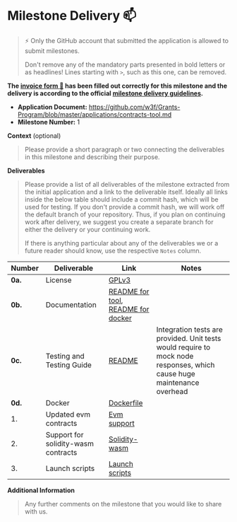 # Milestone Delivery :mailbox:

> ⚡ Only the GitHub account that submitted the application is allowed to submit milestones.
>
> Don't remove any of the mandatory parts presented in bold letters or as headlines! Lines starting with `>`, such as this one, can be removed.

**The [invoice form :pencil:](https://docs.google.com/forms/d/e/1FAIpQLSfmNYaoCgrxyhzgoKQ0ynQvnNRoTmgApz9NrMp-hd8mhIiO0A/viewform) has been filled out correctly for this milestone and the delivery is according to the official [milestone delivery guidelines](https://github.com/w3f/Grants-Program/blob/master/docs/Support%20Docs/milestone-deliverables-guidelines.md).**

- **Application Document:** https://github.com/w3f/Grants-Program/blob/master/applications/contracts-tool.md
- **Milestone Number:** 1

**Context** (optional)

> Please provide a short paragraph or two connecting the deliverables in this milestone and describing their purpose.

**Deliverables**

> Please provide a list of all deliverables of the milestone extracted from the initial application and a link to the deliverable itself. Ideally all links inside the below table should include a commit hash, which will be used for testing. If you don't provide a commit hash, we will work off the default branch of your repository. Thus, if you plan on continuing work after delivery, we suggest you create a separate branch for either the delivery or your continuing work.
>
> If there is anything particular about any of the deliverables we or a future reader should know, use the respective `Notes` column.

| Number  | Deliverable                         | Link                                                                                                                                                                            | Notes                                                                                                                  |
| ------- | ----------------------------------- | ------------------------------------------------------------------------------------------------------------------------------------------------------------------------------- | ---------------------------------------------------------------------------------------------------------------------- |
| **0a.** | License                             | [GPLv3](https://github.com/paritytech/smart-bench/blob/master/LICENSE)                                                                                                          |                                                                                                                        |
| **0b.** | Documentation                       | [README for tool](https://github.com/paritytech/smart-bench/blob/master/README.md), [README for docker](https://github.com/paritytech/smart-bench/blob/master/launch/README.md) |                                                                                                                        |
| **0c.** | Testing and Testing Guide           | [README](https://github.com/paritytech/smart-bench/blob/master/README.md)                                                                                                       | Integration tests are provided. Unit tests would require to mock node responses, which cause huge maintenance overhead |
| **0d.** | Docker                              | [Dockerfile](https://github.com/paritytech/smart-bench/blob/master/launch/smart_bench.Dockerfile)                                                                               |                                                                                                                        |
| 1.      | Updated evm contracts               | [Evm support](https://github.com/paritytech/smart-bench/tree/master/src/evm)                                                                                                    |                                                                                                                        |
| 2.      | Support for solidity-wasm contracts | [Solidity-wasm](https://github.com/paritytech/smart-bench/tree/master/src/wasm)                                                                                                 |                                                                                                                        |
| 3.      | Launch scripts                      | [Launch scripts](https://github.com/paritytech/smart-bench/tree/master/launch)                                                                                                  |                                                                                                                        |

**Additional Information**

> Any further comments on the milestone that you would like to share with us.
